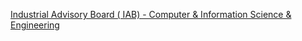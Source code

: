 [Industrial Advisory Board ( IAB) - Computer & Information Science & Engineering](https://qi.tc/qi/114748)